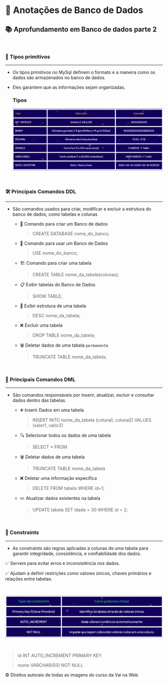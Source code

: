 # 📌 Anotações de Banco de Dados

## 📚 Aprofundamento em Banco de dados parte 2

<br> 

### 🔹 Tipos primitivos
---
- Os tipos primitivos no MySql definem o formato e a maneira como os dados são armazenados no banco de dados. 

- Eles garantem que as informações sejam organizadas.

    ### Tipos
    !['Tipos Primitivos'](imgs/tipoPrimitivos.png)

<br> 

### 🛠️ Principais Comandos DDL 
---

- São comandos usados para criar, modificar e excluir a estrutura do banco de dados, como tabelas e colunas

    - 📂 Comando para criar um Banco de dados
        > CREATE DATABASE nome_do_banco;

    - 📌 Comando para usar um Banco de Dados
        > USE nome_do_banco;

    - 🏗️ Comando para criar uma tabela 
        > CREATE TABLE nome_da_tabela(colunas);

    - 📋 Exibir tabelas do Banco de Dados
        > SHOW TABLE;

    - 🧐 Exibir estrutura de uma tabela 
        > DESC nome_da_tabela;

    - ❌ Excluir uma tabela
        > DROP TABLE nome_da_tabela;

    - 🗑️ Deletar dados de uma tabela `permanente`  
        > TRUNCATE TABLE nome_da_tabela;

<br> 

### 🔹 Principais Comandos DML
---

- São comandos responsáveis por inserir, atualizar, excluir e consultar dados dentro das tabelas.

    - ➕ Inserir Dados em uma tabela
        > INSERT INTO nome_da_tabela (coluna1, coluna2) VALUES (valor1, valor2)

    - 🔍 Selecionar todos os dados de uma tabela
        > SELECT * FROM 

    - 🗑️ Deletar dados de uma tabela 
        > TRUNCATE TABLE nome_da_tabela

    - ❌ Deletar uma informação específica 
        > DELETE FROM tabela WHERE id=1;

    - ✏️ Atualizar dados existentes na tabela 
        > UPDATE tabela SET idade = 30 WHERE id = 2;

<br> 

### 🔐 Constraints
---

- As constraints são regras aplicadas a colunas de uma tabela para garantir integridade, consistência, e confiabilidade dos dados.

✅ Servem para evitar erros e inconsistência nos dados.

✅ Ajudam a definir restrições como valores únicos, chaves primários e relações entre tabelas.

<br> 

!['Tipos de constraints'](imgs/constraints.png)

<br>

> id INT AUTO_INCREMENT PRIMARY KEY

> nome VARCHAR(50) NOT NULL

© Direitos autorais de todas as imagens do curso da Vai na Web
